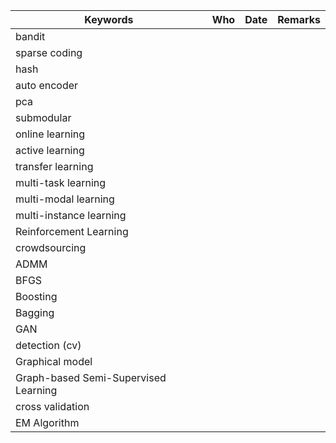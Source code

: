| Keywords       | Who           | Date  | Remarks
| ------------- |:-------------:| --------------:|------------:|
|bandit			|       |       |          |
|sparse coding		|       |       |          |	
|hash			|       |       |          |
|auto encoder			|       |       |          |
|pca			|       |       |          |
|submodular			|       |       |          |
|online learning			|       |       |          |
|active learning			|       |       |          |
|transfer learning		|       |       |          |	
|multi-task learning		|       |       |          |	
|multi-modal learning			|       |       |          |
|multi-instance learning			|       |       |          |
|Reinforcement Learning		|       |       |          |	
|crowdsourcing			|       |       |          |
|ADMM			|       |       |          |
|BFGS			|       |       |          |
|Boosting			|       |       |          |
|Bagging			|       |       |          |
|GAN			|       |       |          |
|detection (cv)			|       |       |          |
|Graphical model		|       |       |          |	
|Graph-based Semi-Supervised Learning			|       |       |          |
|cross validation			
|EM Algorithm			|       |       |          |
